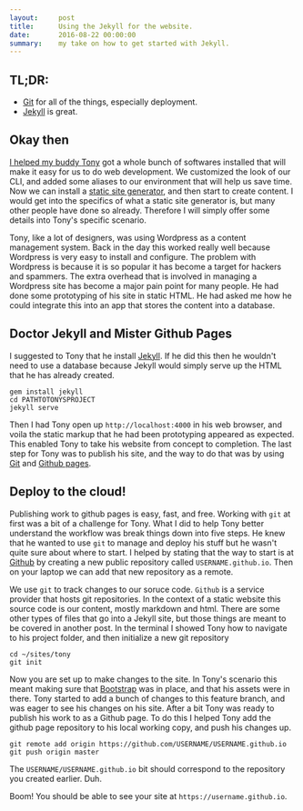 ```yaml
---
layout:     post
title:      Using the Jekyll for the website.
date:       2016-08-22 00:00:00
summary:    my take on how to get started with Jekyll.
---
```


## TL;DR: 
* <a href="https://git-scm.com/">Git</a> for all of the things, especially deployment.
* <a href="https://jekyllrb.com/">Jekyll</a> is great. 

## Okay then

<a href="/process/2016/07/20/hecka-tight-method-for-doing-web-development/">I helped my buddy <a href="https://tonyvoorhees.github.io/">Tony</a> got a whole bunch of softwares installed that will make it easy for us to do web development.</a> We customized the look of our CLI, and added some aliases to our environment that will help us save time. Now we can  install a <a href="https://davidwalsh.name/introduction-static-site-generators">static site generator</a>, and then start to create content. I would get into the specifics of what a static site generator is, but many other people have done so already. Therefore I will simply offer some details into Tony's specific scenario.

Tony, like a lot of designers, was using Wordpress as a content management system. Back in the day this worked really well because Wordpress is very easy to install and configure. The problem with Wordpress is because it is so popular it has become a target for hackers and spammers. The extra overhead that is involved in managing a Wordpress site has become a major pain point for many people. He had done some prototyping of his site in static HTML. He had asked me how he could integrate this into an app that stores the content into a database. 

## Doctor Jekyll and Mister Github Pages

I suggested to Tony that he install <a href="https://jekyllrb.com">Jekyll</a>. If he did this then he wouldn't need to use a database because Jekyll would simply serve up the HTML that he has already created. 

    gem install jekyll
    cd PATHTOTONYSPROJECT
    jekyll serve

Then I had Tony open up `http://localhost:4000` in his web browser, and voila the static markup that he had been prototyping appeared as expected. This enabled Tony to take his website from concept to completion. The last step for Tony was to publish his site, and the way to do that was by using <a href="https://git-scm.com/">Git</a> and <a href="https://pages.github.com/">Github pages</a>. 

## Deploy to the cloud!

Publishing  work to github pages is easy, fast, and free. Working with `git` at first was a bit of a challenge for Tony. What I did to help Tony better understand the workflow was break things down into five steps. He knew that he wanted to use `git` to manage and deploy his stuff but he wasn't quite sure about where to start. I helped by stating that the way to start is at <a href="https://github.com">Github</a> by creating a new public repository called `USERNAME.github.io`. Then on your laptop we can add that new repository as a remote.

We use `git` to track changes to our soruce code. `Github` is a service provider that hosts git repositories. In the context of a static website this source code is our content, mostly markdown and html. There are some other types of files that go into a Jekyll site, but those things are meant to be covered in another post. In the terminal I showed Tony how to navigate to his project folder, and then initialize a new git repository

    cd ~/sites/tony
    git init


Now you are set up to make changes to the site. In Tony's scenario this meant making sure that <a href="http://getbootstrap.com/">Bootstrap</a> was in place, and that his assets were in there. Tony started to add a bunch of changes to this feature branch, and was eager to see his changes on his site. After a bit Tony was ready to publish his work to as a Github page. To do this I helped Tony add the github page repository to his local working copy, and push his changes up. 

    git remote add origin https://github.com/USERNAME/USERNAME.github.io
    git push origin master


The `USERNAME/USERNAME.github.io` bit should correspond to the repository you created earlier. Duh. 

Boom! You should be able to see your site at `https://username.github.io`.

